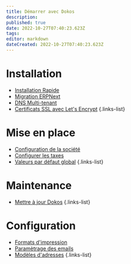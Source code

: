 ```yaml
---
title: Démarrer avec Dokos
description: 
published: true
date: 2022-10-27T07:40:23.623Z
tags: 
editor: markdown
dateCreated: 2022-10-27T07:40:23.623Z
---
```


# Installation

- [Installation Rapide](/fr/getting-started/easy-installation)
- [Migration ERPNext](/fr/getting-started/erpnext-migration)
- [DNS Multi-tenant](/fr/getting-started/domain-setup)
- [Certificats SSL avec Let's Encrypt](/fr/getting-started/ssl-certificate)
{.links-list}

# Mise en place

- [Configuration de la société](/fr/accounting/company)
- [Configurer les taxes](/fr/settings/account)
- [Valeurs par défaut global](/fr/settings/global-defaults)
{.links-list}

# Maintenance

- [Mettre à jour Dokos](/fr/getting-started/updating-dokos)
{.links-list}

# Configuration

- [Formats d'impression](/fr/settings/print/print-format)
- [Paramètrage des emails](/fr/getting-started/email-setup)
- [Modèles d'adresses](/fr/getting-started/address-templates)
{.links-list}